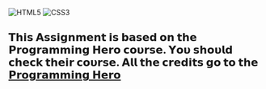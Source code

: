 ![HTML5](https://img.shields.io/badge/html5-%23E34F26.svg?style=for-the-badge&logo=html5&logoColor=white) ![CSS3](https://img.shields.io/badge/css3-%231572B6.svg?style=for-the-badge&logo=css3&logoColor=white)

## 𝗧𝗵𝗶𝘀 𝝖𝘀𝘀𝗶𝗴𝗻𝗺𝗲𝗻𝘁 𝗶𝘀 𝗯𝗮𝘀𝗲𝗱 𝝾𝗻 𝘁𝗵𝗲 𝝦𝗿𝝾𝗴𝗿𝗮𝗺𝗺𝗶𝗻𝗴 𝗛𝗲𝗿𝝾 𝗰𝝾𝞄𝗿𝘀𝗲. 𝝪𝝾𝞄 𝘀𝗵𝝾𝞄𝗹𝗱 𝗰𝗵𝗲𝗰𝗸 𝘁𝗵𝗲𝗶𝗿 𝗰𝝾𝞄𝗿𝘀𝗲. 𝝖𝗹𝗹 𝘁𝗵𝗲 𝗰𝗿𝗲𝗱𝗶𝘁𝘀 𝗴𝝾 𝘁𝝾 𝘁𝗵𝗲 [𝝦𝗿𝝾𝗴𝗿𝗮𝗺𝗺𝗶𝗻𝗴 𝗛𝗲𝗿𝝾](https://www.programming-hero.com/)
